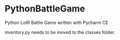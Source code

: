 # PythonBattleGame
Python LotR Battle Game written with Pycharm CE

inventory.py needs to be moved to the classes folder.
